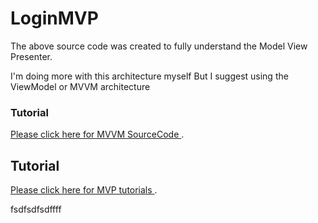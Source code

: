 # LoginMVP

The above source code was created to fully understand the Model View Presenter.

 I'm doing more with this architecture myself But I suggest using the ViewModel or MVVM architecture
### Tutorial
[Please click here for MVVM SourceCode ](https://github.com/shakbari435/MVVM-DataBinding/edit/master/README.md/).

## Tutorial
[Please click here for MVP tutorials ](http://phoenixdevs.ir/%d8%a2%d9%85%d9%88%d8%b2%d8%b4-%d9%85%d8%b9%d9%85%d8%a7%d8%b1%db%8c-mvp/).

fsdfsdfsdffff
